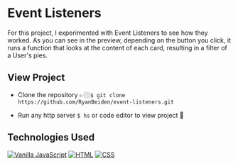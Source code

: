 # Event Listeners

For this project, I experimented with Event Listeners to see how they worked. As you can see in the preview, depending on the button you click, it runs a function that looks at the content of each card, resulting in a filter of a User's pies.

## View Project
- Clone the repository 👉🏼`$ git clone https://github.com/RyanBeiden/event-listeners.git`

- Run any http server `$ hs` or code editor to view project 👀

## Technologies Used
[![Vanilla JavaScript](https://img.shields.io/badge/-Vanilla%20JavaScript-2c9fcc?style=flat-square)](#) [![HTML](https://img.shields.io/badge/-HTML-2c9fcc?style=flat-square)](#) [![CSS](https://img.shields.io/badge/-CSS-2c9fcc?style=flat-square)](#)
